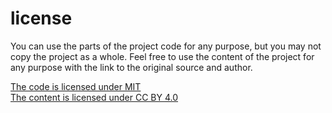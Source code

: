 # license

You can use the parts of the project code for any purpose, but you may not copy the project as a whole. Feel free to use
the content of the project for any purpose with the link to the original source and author.

[The code is licensed under MIT](https://github.com/dehero/mwscr/blob/main/LICENSE-CODE)  
[The content is licensed under CC BY 4.0](https://github.com/dehero/mwscr/blob/main/LICENSE)
